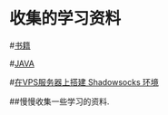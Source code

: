 # 收集的学习资料

#[书籍](https://github.com/wangHwYD/study/tree/master/java) 

#[JAVA](https://github.com/wangHwYD/study/tree/master/java) 

#[在VPS服务器上搭建 Shadowsocks 环境](https://github.com/wangHwYD/study/blob/master/%E5%9C%A8VPS%E6%9C%8D%E5%8A%A1%E5%99%A8%E4%B8%8A%E6%90%AD%E5%BB%BA%20Shadowsocks%20%E7%8E%AF%E5%A2%83.md) 



##慢慢收集一些学习的资料.